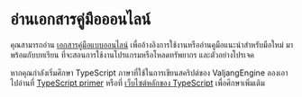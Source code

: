 # อ่านเอกสารคู่มือออนไลน์

คุณสามารถอ่าน [เอกสารคู่มือแบบออนไลน์](http://docs.sparklinlabs.com/th/) เพื่ออ้างอิงการใช้งานหรืออ่านคูมือแนะนำสำหรับมือใหม่ มาพร้อมกับบทเรียน ที่จะสอนการใช้งานโปรแกรมหรือโหลดทรัพยากร และตัวอย่างโปรเจค

หากคุณกำลังเริ่มศึกษา TypeScript ภาษาที่ใช้ในการเขียนสคริปต์ของ ValjangEngine ลองเอาไปอ่านที่ [TypeScript primer](http://docs.sparklinlabs.com/en/tutorials/typescript-primer) หรือที่ [เว็บไซต์หลักของ TypeScript](http://www.typescriptlang.org) เพื่อศึกษาเพิ่มเติม
